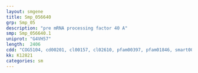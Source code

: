 ```yaml
---
layout: smgene
title: Smp_056640
grp: Smp_05
description: "pre mRNA processing factor 40 A"
smp: Smp_056640.1
uniprot: "G4VH57"
length:  2406
cdd: "COG5104, cd00201, cl00157, cl02610, pfam00397, pfam01846, smart00441, smart00456"
kk: K12821
categories: sm
---
```


